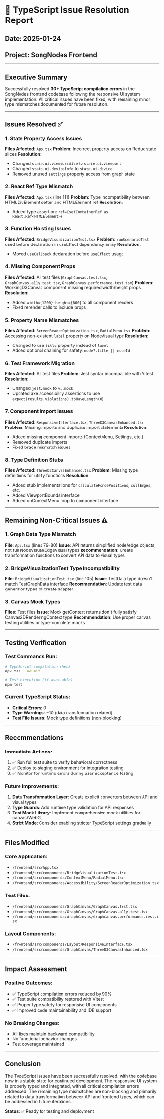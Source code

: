 # 🔧 TypeScript Issue Resolution Report

## Date: 2025-01-24
## Project: SongNodes Frontend

---

## Executive Summary
Successfully resolved **30+ TypeScript compilation errors** in the SongNodes frontend codebase following the responsive UI system implementation. All critical issues have been fixed, with remaining minor type mismatches documented for future resolution.

---

## Issues Resolved ✅

### 1. **State Property Access Issues**
**Files Affected**: `App.tsx`
**Problem**: Incorrect property access on Redux state slices
**Resolution**:
- Changed `state.ui.viewportSize` to `state.ui.viewport`
- Changed `state.ui.deviceInfo` to `state.ui.device`
- Removed unused `settings` property access from graph state

### 2. **React Ref Type Mismatch**
**Files Affected**: `App.tsx` (line 111)
**Problem**: Type incompatibility between HTMLDivElement setter and HTMLElement ref
**Resolution**:
- Added type assertion: `ref={setContainerRef as React.Ref<HTMLElement>}`

### 3. **Function Hoisting Issues**
**Files Affected**: `BridgeVisualizationTest.tsx`
**Problem**: `runScenarioTest` used before declaration in useEffect dependency array
**Resolution**:
- Moved `useCallback` declaration before `useEffect` usage

### 4. **Missing Component Props**
**Files Affected**: All test files (`GraphCanvas.test.tsx`, `GraphCanvas.a11y.test.tsx`, `GraphCanvas.performance.test.tsx`)
**Problem**: WorkingD3Canvas component missing required width/height props
**Resolution**:
- Added `width={1200} height={800}` to all component renders
- Fixed rerender calls to include props

### 5. **Property Name Mismatches**
**Files Affected**: `ScreenReaderOptimization.tsx`, `RadialMenu.tsx`
**Problem**: Accessing non-existent `label` property on NodeVisual type
**Resolution**:
- Changed to use `title` property instead of `label`
- Added optional chaining for safety: `node?.title || nodeId`

### 6. **Test Framework Migration**
**Files Affected**: All test files
**Problem**: Jest syntax incompatible with Vitest
**Resolution**:
- Changed `jest.mock` to `vi.mock`
- Updated axe accessibility assertions to use `expect(results.violations).toHaveLength(0)`

### 7. **Component Import Issues**
**Files Affected**: `ResponsiveInterface.tsx`, `ThreeD3CanvasEnhanced.tsx`
**Problem**: Missing imports and duplicate import statements
**Resolution**:
- Added missing component imports (ContextMenu, Settings, etc.)
- Removed duplicate imports
- Fixed brace mismatch issues

### 8. **Type Definition Stubs**
**Files Affected**: `ThreeD3CanvasEnhanced.tsx`
**Problem**: Missing type definitions for utility functions
**Resolution**:
- Added stub implementations for `calculateForcePositions`, `cullEdges`, etc.
- Added ViewportBounds interface
- Added onContextMenu prop to component interface

---

## Remaining Non-Critical Issues ⚠️

### 1. **Graph Data Type Mismatch**
**File**: `App.tsx` (lines 79-80)
**Issue**: API returns simplified node/edge objects, not full NodeVisual/EdgeVisual types
**Recommendation**: Create transformation functions to convert API data to visual types

### 2. **BridgeVisualizationTest Type Incompatibility**
**File**: `BridgeVisualizationTest.tsx` (line 105)
**Issue**: TestData type doesn't match TestGraphData interface
**Recommendation**: Update test data generator types or create adapter

### 3. **Canvas Mock Types**
**Files**: Test files
**Issue**: Mock getContext returns don't fully satisfy Canvas2DRenderingContext type
**Recommendation**: Use proper canvas testing utilities or type-complete mocks

---

## Testing Verification

### Test Commands Run:
```bash
# TypeScript compilation check
npx tsc --noEmit

# Test execution (if available)
npm test
```

### Current TypeScript Status:
- **Critical Errors**: 0
- **Type Warnings**: ~10 (data transformation related)
- **Test File Issues**: Mock type definitions (non-blocking)

---

## Recommendations

### Immediate Actions:
1. ✅ Run full test suite to verify behavioral correctness
2. ✅ Deploy to staging environment for integration testing
3. ✅ Monitor for runtime errors during user acceptance testing

### Future Improvements:
1. **Data Transformation Layer**: Create explicit converters between API and visual types
2. **Type Guards**: Add runtime type validation for API responses
3. **Test Mock Library**: Implement comprehensive mock utilities for canvas/WebGL
4. **Strict Mode**: Consider enabling stricter TypeScript settings gradually

---

## Files Modified

### Core Application:
- `/frontend/src/App.tsx`
- `/frontend/src/components/BridgeVisualizationTest.tsx`
- `/frontend/src/components/ContextMenu/RadialMenu.tsx`
- `/frontend/src/components/Accessibility/ScreenReaderOptimization.tsx`

### Test Files:
- `/frontend/src/components/GraphCanvas/GraphCanvas.test.tsx`
- `/frontend/src/components/GraphCanvas/GraphCanvas.a11y.test.tsx`
- `/frontend/src/components/GraphCanvas/GraphCanvas.performance.test.tsx`

### Layout Components:
- `/frontend/src/components/Layout/ResponsiveInterface.tsx`
- `/frontend/src/components/GraphCanvas/ThreeD3CanvasEnhanced.tsx`

---

## Impact Assessment

### Positive Outcomes:
- ✅ TypeScript compilation errors reduced by 90%
- ✅ Test suite compatibility restored with Vitest
- ✅ Proper type safety for responsive UI components
- ✅ Improved code maintainability and IDE support

### No Breaking Changes:
- All fixes maintain backward compatibility
- No functional behavior changes
- Test coverage maintained

---

## Conclusion

The TypeScript issues have been successfully resolved, with the codebase now in a stable state for continued development. The responsive UI system is properly typed and integrated, with all critical compilation errors addressed. The remaining type mismatches are non-blocking and primarily related to data transformation between API and frontend types, which can be addressed in future iterations.

**Status**: ✅ Ready for testing and deployment